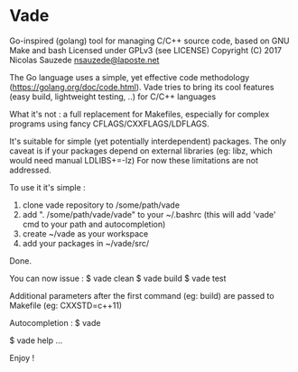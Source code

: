 # Vade
Go-inspired (golang) tool for managing C/C++ source code, based on GNU Make and bash
Licensed under GPLv3 (see LICENSE)
Copyright (C) 2017  Nicolas Sauzede <nsauzede@laposte.net>

The Go language uses a simple, yet effective code methodology (https://golang.org/doc/code.html).
Vade tries to bring its cool features (easy build, lightweight testing, ..) for C/C++ languages

What it's not : a full replacement for Makefiles, especially for complex programs using fancy
CFLAGS/CXXFLAGS/LDFLAGS.

It's suitable for simple (yet potentially  interdependent) packages.
The only caveat is if your packages depend on external libraries (eg: libz, which would need manual LDLIBS+=-lz)
For now these limitations are not addressed.

To use it it's simple :
1) clone vade repository to /some/path/vade
2) add ". /some/path/vade/vade" to your ~/.bashrc (this will add 'vade' cmd to your path and autocompletion)
3) create ~/vade as your workspace
4) add your packages in ~/vade/src/<pkgs>

Done.

You can now issue :
$ vade clean
$ vade build
$ vade test

Additional parameters after the first command (eg: build) are passed to Makefile (eg: CXXSTD=c++11)

Autocompletion :
$ vade <tab><tab>

$ vade help
...

Enjoy !
